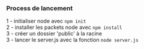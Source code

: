 ### Process de lancement

1 - initialiser node avec `npm init`  
2 - installer les packets node avec `npm install`  
3 - créer un dossier 'public' à la racine  
3 - lancer le server.js avec la fonction `node server.js`
